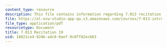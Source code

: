 ```yaml
---
content_type: resource
description: This file contains information regarding 7.013 recitation 19.
file: https://ol-ocw-studio-app-qa.s3.amazonaws.com/courses/7-013-introductory-biology-spring-2013/18821ce4924ba4c00aef9c07f82ec663_MIT7_013S12_Recitation_19.pdf
file_type: application/pdf
resourcetype: Document
title: 7.013 Recitation 19
uid: 18821ce4-924b-a4c0-0aef-9c07f82ec663
---
```

